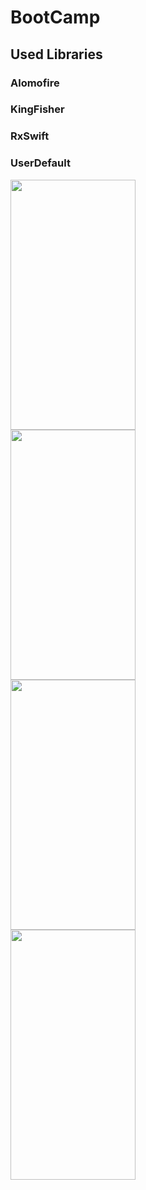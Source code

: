# BootCamp
 
## Used Libraries
### Alomofire
### KingFisher
### RxSwift
### UserDefault

<img width="200" height="400" style=" margin-right: 110px;" alt="" src="https://github.com/ismailkaracayir/Swift-BootCamp/assets/83426543/1378745f-3d95-4d41-8554-c94a3584a9c2">
<img width="200" height="400" style=" margin-right: 110px;" alt="" src="https://github.com/ismailkaracayir/Swift-BootCamp/assets/83426543/67076fe6-4e2c-4081-b7ff-9e099138f3de">
<img width="200" height="400" style=" margin-right: 110px;" alt="" src="https://github.com/ismailkaracayir/Swift-BootCamp/assets/83426543/e948d1ed-3c58-43c0-a9a1-f0af9b20730a">
<img width="200" height="400" style=" margin-right: 110px;" alt="" src="https://github.com/ismailkaracayir/Swift-BootCamp/assets/83426543/2f08cf03-6e44-4274-99f6-7403b69da346">

